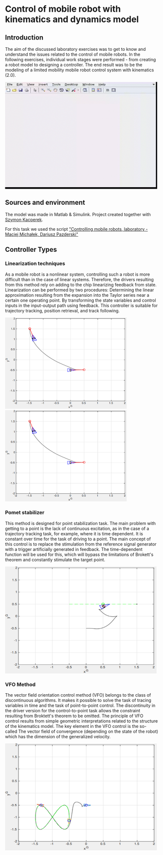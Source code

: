 # Control of mobile robot with kinematics and dynamics model

## Introduction
The aim of the discussed laboratory exercises was to get to know and understand the issues related to the control of mobile robots. In the following exercises, individual work stages were performed - from creating a robot model to designing a controller. The end result was to be the modeling of a limited mobility mobile robot control system with kinematics (2.0). 

<img src="assets/srmob_demo.gif" width="500" height="350">

## Sources and environment

The model was made in Matlab & Simulink. Project created together with [Szymon Kacperek](https://github.com/szymonkacperek). 

For this task we used the script ["Controlling mobile robots, laboratory - Maciej Michałek, Dariusz Pazderski"](https://issuu.com/wydawnictwo_pp/docs/sterowanie_robotow)

## Controller Types

### Linearization techniques
As a mobile robot is a nonlinear system, controlling such a robot is more difficult than in
the case of linear systems. Therefore, the drivers resulting from this method rely on adding to the chip
linearizing feedback from state. Linearization can be performed by two procedures:
Determining the linear approximation resulting from the expansion into the Taylor series near a certain one
operating point.
By transforming the state variables and control inputs in the input-output path using
feedback.
This controller is suitable for trajectory tracking, position retrieval, and track following. 

<img src="assets/linear_robot.PNG" width="400" height="300">
<img src="assets/linear_robot.PNG" width="400" height="300">

### Pomet stabilizer
This method is designed for point stabilization task. The main problem with getting to a point is the lack of continuous excitation, as in the case of a trajectory tracking task, for example, where it is time dependent. It is constant over time for the task of driving to a point. The main concept of this control is to replace the stimulation from the reference signal generator with a trigger artificially generated in feedback. The time-dependent function will be used for this, which will bypass the limitations of Brokett's theorem and constantly stimulate the target point. 

<img src="assets/pomet_robot.PNG" width="500" height="350">

###  VFO Method
The vector field orientation control method (VFO) belongs to the class of discontinuous algorithms. It makes it possible to solve the task of tracing variables in time and the task of point-to-point control. The discontinuity in the driver version for the control-to-point task allows the constraint resulting from Broktett's theorem to be omitted. The principle of VFO control results from simple geometric interpretations related to the structure of the kinematics model.
The key element in the VFO control is the so-called The vector field of convergence (depending on the state of the robot) which has the dimension of the generalized velocity.

<img src="assets/VFO_robot.PNG" width="500" height="350">
